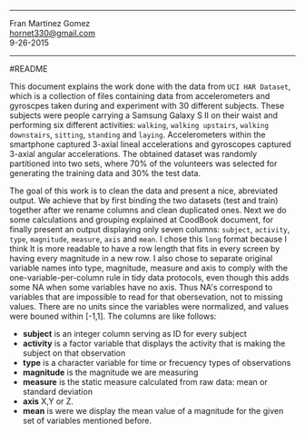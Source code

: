 ***  
Fran Martinez Gomez  
hornet330@gmail.com  
9-26-2015    

***

#README

This document explains the work done with the data from `UCI HAR Dataset`, which is a collection of files containing data from accelerometers and gyroscpes taken during and experiment with 30 different subjects. These subjects were people carrying a Samsung Galaxy S II on their waist and performing six different activities: `walking`, `walking upstairs`, `walking downstairs`, `sitting`, `standing` and `laying`. Accelerometers within the smartphone captured 3-axial lineal accelerations and gyroscopes captured 3-axial angular accelerations. The obtained dataset was randomly partitioned into two sets, where 70% of the volunteers was selected for generating the training data and 30% the test data. 

The goal of this work is to clean the data and present a nice, abreviated output. We achieve that by first binding the two datasets (test and train) together after we rename columns and clean duplicated ones. Next we do some calculations and grouping explained at CoodBook document, for finally present an output displaying only seven columns: `subject`, `activity`, `type`, `magnitude`, `measure`, `axis` and `mean`. I chose this `long` format because I think It is more readable to have a row length that fits in every screen by having every magnitude in a new row. I also chose to separate original variable names into type, magnitude, measure and axis to comply with the one-variable-per-column rule in tidy data protocols, even though this adds some NA when some variables have no axis. Thus NA's correspond to variables that are impossible to read for that obersevation, not to missing values. There are no units since the variables were normalized, and values were bouned within [-1,1]. The columns are like follows: 

* **subject** is an integer column serving as ID for every subject
* **activity** is a factor variable that displays the activity that is making the subject on that observation
* **type** is a character variable for time or frecuency types of observations
* **magnitude** is the magnitude we are measuring
* **measure** is the static measure calculated from raw data: mean or standard deviation
* **axis** X,Y or Z.
* **mean** is were we display the mean value of a magnitude for the given set of variables mentioned before.

